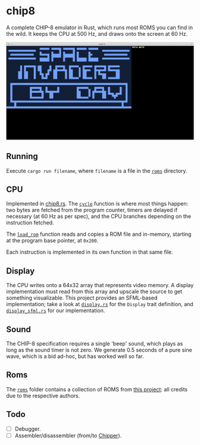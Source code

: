 # chip8
A complete CHIP-8 emulator in Rust, which runs most ROMS you can find in the wild.
It keeps the CPU at 500 Hz, and draws onto the screen at 60 Hz.

![A demonstration GIF of the emulator running invaders.](invaders.gif)

## Running
Execute `cargo run filename`, where `filename` is a file in the [`roms`](roms) directory.

## CPU
Implemented in [chip8.rs](src/chip8.rs).
The [`cycle`](src/chip8.rs#L124) function is where most things happen:
two bytes are fetched from the program counter, timers are delayed if necessary (at 60 Hz as per spec), and the CPU branches depending on the instruction fetched.

The [`load_rom`](src/chip8.rs#L252) function reads and copies a ROM file and in-memory, starting at the program base pointer, at `0x200`.

Each instruction is implemented in its own function in that same file.

## Display
The CPU writes onto a 64x32 array that represents video memory.
A display implementation must read from this array and upscale the source to get something visualizable.
This project provides an SFML-based implementation; take a look at [`display.rs`](src/display.rs) for the `Display` trait definition,
and [`display_sfml.rs`](src/display_sfml.rs) for our implementation.

## Sound
The CHIP-8 specification requires a single 'beep' sound, which plays as long as the sound timer is not zero.
We generate 0.5 seconds of a pure sine wave, which is a bid ad-hoc, but has worked well so far.

## Roms
The [`roms`](roms) folder contains a collection of ROMS from [this project](https://github.com/badlogic/chip8/tree/master/roms):
all credits due to the respective authors.

## Todo
- [ ] Debugger.
- [ ] Assembler/disassembler (from/to [Chipper](https://github.com/mwales/chip8/blob/master/chipper/CHIPPER.DOC)).
